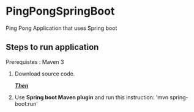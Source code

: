# PingPongSpringBoot
Ping Pong Application that uses Spring boot
## Steps to run application
Prerequistes : Maven 3

1. Download source code.

   <ins>***Then***<ins>
2. Use **Spring boot Maven plugin** and run this instruction: 'mvn spring-boot:run'

